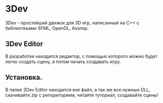 # 3Dev
3Dev - простейший движок для 3D игр, написанный на C++ с библиотеками SFML, OpenGL, Assimp. 
## 3Dev Editor
В разработке находится редактор, с помощью которого можно будет легко создать сцену, а потом начать создавать игру. 
## Установка.
В папке 3Dev Editor находится exe файл, а так же все нужные DLL, скачивайте zip с репориторием, читайте туториал, создавайте сцены!
